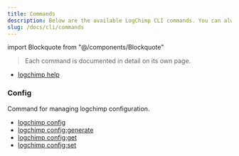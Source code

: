 ```yaml
---
title: Commands
description: Below are the available LogChimp CLI commands. You can always run `logchimp --help` or `logchimp help [COMMAND]` to get more detail.
slug: /docs/cli/commands
---
```


<!-- components -->

import Blockquote from "@/components/Blockquote"

<Blockquote type="tip">
  Each command is documented in detail on its own page.
</Blockquote>

- [logchimp help](/docs/cli/help)

### Config

Command for managing logchimp configuration.

- [logchimp config](/docs/cli/config)
- [logchimp config:generate](/docs/cli/config/generate)
- [logchimp config:get](/docs/cli/config/get)
- [logchimp config:set](/docs/cli/config/set)
